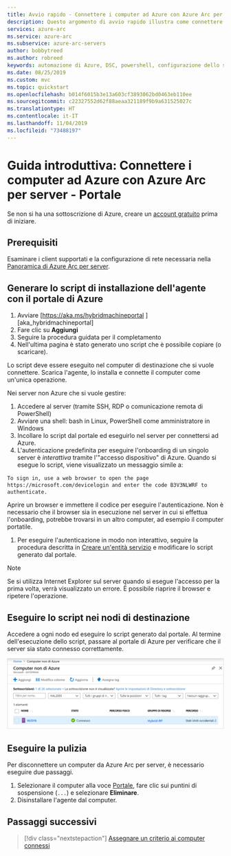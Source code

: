 ```yaml
---
title: Avvio rapido - Connettere i computer ad Azure con Azure Arc per server - Portale
description: Questo argomento di avvio rapido illustra come connettere i computer ad Azure con Azure Arc per server dal portale
services: azure-arc
ms.service: azure-arc
ms.subservice: azure-arc-servers
author: bobbytreed
ms.author: robreed
keywords: automazione di Azure, DSC, powershell, configurazione dello stato desiderato, gestione aggiornamenti, rilevamento modifiche, inventario, runbook, python, grafico, ibrido, onboarding
ms.date: 08/25/2019
ms.custom: mvc
ms.topic: quickstart
ms.openlocfilehash: b014f6015b3e13a603cf3893062bd0463eb110ee
ms.sourcegitcommit: c22327552d62f88aeaa321189f9b9a631525027c
ms.translationtype: HT
ms.contentlocale: it-IT
ms.lasthandoff: 11/04/2019
ms.locfileid: "73488197"
---
```

# <a name="quickstart-connect-machines-to-azure-using-azure-arc-for-servers---portal"></a>Guida introduttiva: Connettere i computer ad Azure con Azure Arc per server - Portale

Se non si ha una sottoscrizione di Azure, creare un [account gratuito](https://azure.microsoft.com/free/?WT.mc_id=A261C142F) prima di iniziare.

## <a name="prerequisites"></a>Prerequisiti

Esaminare i client supportati e la configurazione di rete necessaria nella [Panoramica di Azure Arc per server](overview.md).

## <a name="generate-the-agent-install-script-using-the-azure-portal"></a>Generare lo script di installazione dell'agente con il portale di Azure

1. Avviare [https://aka.ms/hybridmachineportal ] [aka_hybridmachineportal]
1. Fare clic su **Aggiungi**
1. Seguire la procedura guidata per il completamento
1. Nell'ultima pagina è stato generato uno script che è possibile copiare (o scaricare).

Lo script deve essere eseguito nel computer di destinazione che si vuole connettere. Scarica l'agente, lo installa e connette il computer come un'unica operazione.

Nei server non Azure che si vuole gestire:

1. Accedere al server (tramite SSH, RDP o comunicazione remota di PowerShell)
1. Avviare una shell: bash in Linux, PowerShell come amministratore in Windows
1. Incollare lo script dal portale ed eseguirlo nel server per connettersi ad Azure.
1. L'autenticazione predefinita per eseguire l'onboarding di un singolo server è *interattiva* tramite l'"accesso dispositivo" di Azure. Quando si esegue lo script, viene visualizzato un messaggio simile a:

  ```none
  To sign in, use a web browser to open the page https://microsoft.com/devicelogin and enter the code B3V3NLWRF to authenticate.
  ```
  
   Aprire un browser e immettere il codice per eseguire l'autenticazione. Non è necessario che il browser sia in esecuzione nel server in cui si effettua l'onboarding, potrebbe trovarsi in un altro computer, ad esempio il computer portatile.

1. Per eseguire l'autenticazione in modo non interattivo, seguire la procedura descritta in [Creare un'entità servizio](quickstart-onboard-powershell.md#create-a-service-principal-for-onboarding-at-scale) e modificare lo script generato dal portale.

> [!NOTE]
> Se si utilizza Internet Explorer sul server quando si esegue l'accesso per la prima volta, verrà visualizzato un errore. È possibile riaprire il browser e ripetere l'operazione.

## <a name="execute-the-script-on-target-nodes"></a>Eseguire lo script nei nodi di destinazione

Accedere a ogni nodo ed eseguire lo script generato dal portale. Al termine dell'esecuzione dello script, passare al portale di Azure per verificare che il server sia stato connesso correttamente.

![Onboarding eseguito correttamente](./media/quickstart-onboard/arc-for-servers-successful-onboard.png)

## <a name="clean-up"></a>Eseguire la pulizia

Per disconnettere un computer da Azure Arc per server, è necessario eseguire due passaggi.

1. Selezionare il computer alla voce [Portale](https://aka.ms/hybridmachineportal), fare clic sui puntini di sospensione (`...`) e selezionare **Eliminare**.
1. Disinstallare l'agente dal computer.

## <a name="next-steps"></a>Passaggi successivi

> [!div class="nextstepaction"]
> [Assegnare un criterio ai computer connessi](../../governance/policy/assign-policy-portal.md)